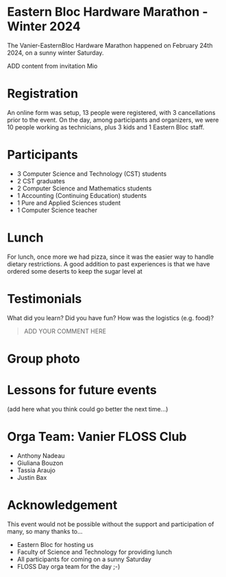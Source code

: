 Eastern Bloc Hardware Marathon - Winter 2024
=============================================

The Vanier-EasternBloc Hardware Marathon happened on February 24th 2024, on a
sunny winter Saturday.

ADD content from invitation Mio

Registration
============

An online form was setup, 13 people were registered, with 3 cancellations prior
to the event. On the day, among participants and organizers, we were 10 people
working as technicians, plus 3 kids and 1 Eastern Bloc staff.

Participants 
============

  - 3 Computer Science and Technology (CST) students
  - 2 CST graduates
  - 2 Computer Science and Mathematics students
  - 1 Accounting (Continuing Education) students
  - 1 Pure and Applied Sciences student
  - 1 Computer Science teacher

Lunch
=====

For lunch, once more we had pizza, since it was the easier way to handle
dietary restrictions. A good addition to past experiences is that we have
ordered some deserts to keep the sugar level at 


Testimonials
============

What did you learn? Did you have fun? How was the logistics (e.g. food)?

> ADD YOUR COMMENT HERE 

>

Group photo
=============


Lessons for future events
=========================

(add here what you think could go better the next time...)


Orga Team: Vanier FLOSS Club
============================

- Anthony Nadeau
- Giuliana Bouzon
- Tassia Araujo
- Justin Bax


Acknowledgement
===============

This event would not be possible without the support and participation of many, so many thanks to...

- Eastern Bloc for hosting us
- Faculty of Science and Technology for providing lunch
- All participants for coming on a sunny Saturday
- FLOSS Day orga team for the day ;-)
